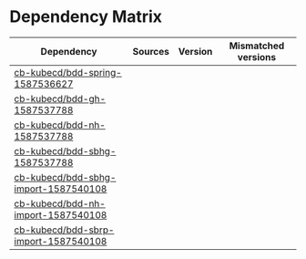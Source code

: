 # Dependency Matrix

Dependency | Sources | Version | Mismatched versions
---------- | ------- | ------- | -------------------
[cb-kubecd/bdd-spring-1587536627](https://github.com/cb-kubecd/bdd-spring-1587536627.git) |  | []() | 
[cb-kubecd/bdd-gh-1587537788](https://github.com/cb-kubecd/bdd-gh-1587537788.git) |  | []() | 
[cb-kubecd/bdd-nh-1587537788](https://github.com/cb-kubecd/bdd-nh-1587537788.git) |  | []() | 
[cb-kubecd/bdd-sbhg-1587537788](https://github.com/cb-kubecd/bdd-sbhg-1587537788.git) |  | []() | 
[cb-kubecd/bdd-sbhg-import-1587540108](https://github.com/cb-kubecd/bdd-sbhg-import-1587540108.git) |  | []() | 
[cb-kubecd/bdd-nh-import-1587540108](https://github.com/cb-kubecd/bdd-nh-import-1587540108.git) |  | []() | 
[cb-kubecd/bdd-sbrp-import-1587540108](https://github.com/cb-kubecd/bdd-sbrp-import-1587540108.git) |  | []() | 
